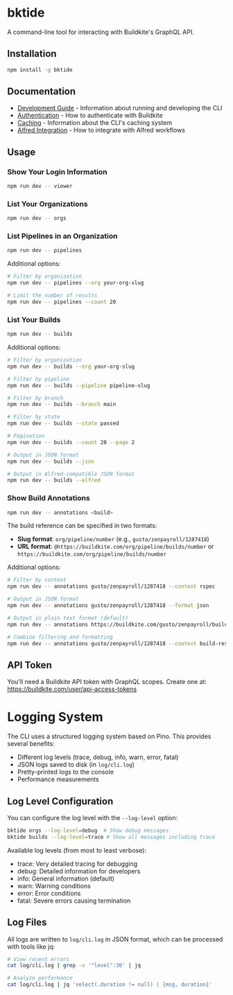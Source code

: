 # bktide

A command-line tool for interacting with Buildkite's GraphQL API.

## Installation

```bash
npm install -g bktide
```

## Documentation

- [Development Guide](docs/development.md) - Information about running and developing the CLI
- [Authentication](docs/authentication.md) - How to authenticate with Buildkite
- [Caching](docs/caching.md) - Information about the CLI's caching system
- [Alfred Integration](docs/alfred.md) - How to integrate with Alfred workflows

## Usage

### Show Your Login Information

```bash
npm run dev -- viewer
```

### List Your Organizations

```bash
npm run dev -- orgs
```

### List Pipelines in an Organization

```bash
npm run dev -- pipelines
```

Additional options:
```bash
# Filter by organization
npm run dev -- pipelines --org your-org-slug

# Limit the number of results
npm run dev -- pipelines --count 20
```

### List Your Builds

```bash
npm run dev -- builds
```

Additional options:
```bash
# Filter by organization
npm run dev -- builds --org your-org-slug

# Filter by pipeline
npm run dev -- builds --pipeline pipeline-slug

# Filter by branch
npm run dev -- builds --branch main

# Filter by state
npm run dev -- builds --state passed

# Pagination
npm run dev -- builds --count 20 --page 2

# Output in JSON format
npm run dev -- builds --json

# Output in Alfred-compatible JSON format
npm run dev -- builds --alfred
```

### Show Build Annotations

```bash
npm run dev -- annotations <build>
```

The build reference can be specified in two formats:
- **Slug format**: `org/pipeline/number` (e.g., `gusto/zenpayroll/1287418`)
- **URL format**: `@https://buildkite.com/org/pipeline/builds/number` or `https://buildkite.com/org/pipeline/builds/number`

Additional options:
```bash
# Filter by context
npm run dev -- annotations gusto/zenpayroll/1287418 --context rspec

# Output in JSON format
npm run dev -- annotations gusto/zenpayroll/1287418 --format json

# Output in plain text format (default)
npm run dev -- annotations https://buildkite.com/gusto/zenpayroll/builds/1287418 --format plain

# Combine filtering and formatting
npm run dev -- annotations gusto/zenpayroll/1287418 --context build-resources --format json
```

## API Token

You'll need a Buildkite API token with GraphQL scopes. Create one at:
https://buildkite.com/user/api-access-tokens

# Logging System

The CLI uses a structured logging system based on Pino. This provides several benefits:

- Different log levels (trace, debug, info, warn, error, fatal)
- JSON logs saved to disk (in `log/cli.log`)
- Pretty-printed logs to the console
- Performance measurements

## Log Level Configuration

You can configure the log level with the `--log-level` option:

```bash
bktide orgs --log-level=debug  # Show debug messages
bktide builds --log-level=trace # Show all messages including trace
```

Available log levels (from most to least verbose):
- trace: Very detailed tracing for debugging
- debug: Detailed information for developers
- info: General information (default)
- warn: Warning conditions
- error: Error conditions
- fatal: Severe errors causing termination

## Log Files

All logs are written to `log/cli.log` in JSON format, which can be processed with tools like jq:

```bash
# View recent errors
cat log/cli.log | grep -v '"level":30' | jq

# Analyze performance 
cat log/cli.log | jq 'select(.duration != null) | {msg, duration}'
``` 
